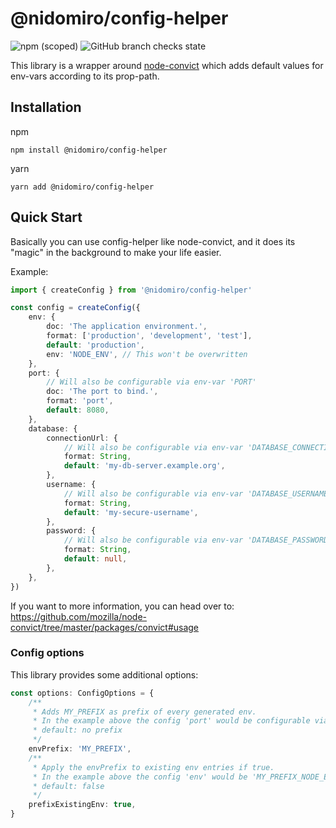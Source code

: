 # @nidomiro/config-helper

![npm (scoped)](https://img.shields.io/npm/v/@nidomiro/config-helper) ![GitHub branch checks state](https://img.shields.io/github/checks-status/nidomiro/ts-tools/main?label=build)

This library is a wrapper around [node-convict](https://github.com/mozilla/node-convict) which adds default values for env-vars according to its prop-path.

## Installation

npm

```shell
npm install @nidomiro/config-helper
```

yarn

```shell
yarn add @nidomiro/config-helper
```

## Quick Start

Basically you can use config-helper like node-convict, and it does its "magic" in the background to make your life easier.

Example:

```typescript
import { createConfig } from '@nidomiro/config-helper'

const config = createConfig({
	env: {
		doc: 'The application environment.',
		format: ['production', 'development', 'test'],
		default: 'production',
		env: 'NODE_ENV', // This won't be overwritten
	},
	port: {
		// Will also be configurable via env-var 'PORT'
		doc: 'The port to bind.',
		format: 'port',
		default: 8080,
	},
	database: {
		connectionUrl: {
			// Will also be configurable via env-var 'DATABASE_CONNECTION_URL'
			format: String,
			default: 'my-db-server.example.org',
		},
		username: {
			// Will also be configurable via env-var 'DATABASE_USERNAME'
			format: String,
			default: 'my-secure-username',
		},
		password: {
			// Will also be configurable via env-var 'DATABASE_PASSWORD'
			format: String,
			default: null,
		},
	},
})
```

If you want to more information, you can head over to: https://github.com/mozilla/node-convict/tree/master/packages/convict#usage

### Config options

This library provides some additional options:

```typescript
const options: ConfigOptions = {
	/**
	 * Adds MY_PREFIX as prefix of every generated env.
	 * In the example above the config 'port' would be configurable via 'MY_PREFIX_PORT'.
	 * default: no prefix
	 */
	envPrefix: 'MY_PREFIX',
	/**
	 * Apply the envPrefix to existing env entries if true.
	 * In the example above the config 'env' would be 'MY_PREFIX_NODE_ENV'
	 * default: false
	 */
	prefixExistingEnv: true,
}
```
